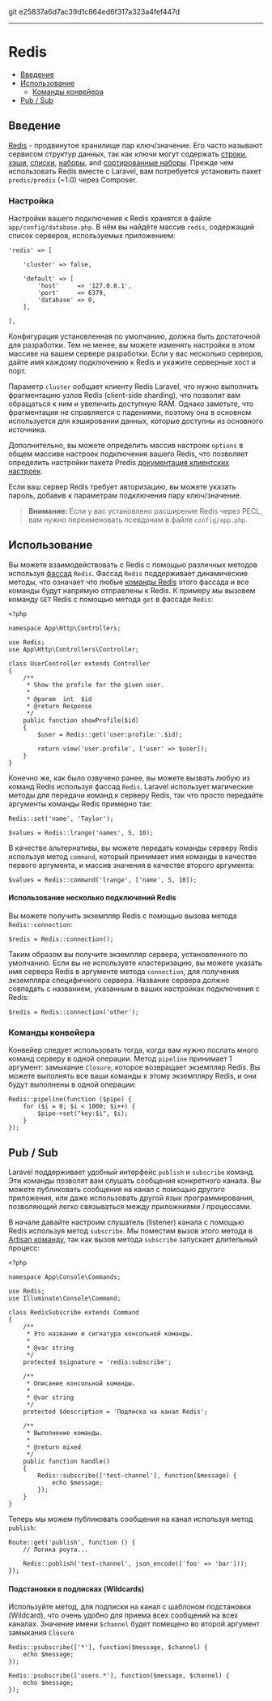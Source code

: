 git e25837a6d7ac39d1c864ed6f317a323a4fef447d

---

# Redis

- [Введение](#introduction)
- [Использование](#basic-usage)
    - [Команды конвейера](#pipelining-commands)
- [Pub / Sub](#pubsub)

<a name="introduction"></a>
## Введение

[Redis](http://redis.io) - продвинутое хранилище пар ключ/значение. Его часто называют сервисом структур данных, так как ключи могут содержать [строки](http://redis.io/topics/data-types#strings), [хэши](http://redis.io/topics/data-types#hashes), [списки](http://redis.io/topics/data-types#lists), [наборы](http://redis.io/topics/data-types#sets), and [сортированные наборы](http://redis.io/topics/data-types#sorted-sets). Прежде чем использовать Redis вместе с Laravel, вам потребуется установить пакет `predis/predis`  (~1.0) через Composer.

<a name="configuration"></a>
### Настройка

Настройки вашего подключения к Redis хранятся в файле `app/config/database.php`. В нём вы найдёте массив `redis`, содержащий список серверов, используемых приложением:

    'redis' => [

        'cluster' => false,

        'default' => [
            'host'     => '127.0.0.1',
            'port'     => 6379,
            'database' => 0,
        ],

    ],

Конфигурация установленная по умолчанию, должна быть достаточной для разработки. Тем не менее, вы можете изменять настройки в этом массиве на вашем сервере разработки. Если у вас несколько серверов, дайте имя каждому подключению к Redis и укажите серверные хост и порт.

Параметр `cluster` ообщает клиенту Redis Laravel, что нужно выполнить фрагментацию узлов Redis (client-side sharding), что позволит вам обращаться к ним и увеличить доступную RAM. Однако заметьте, что фрагментация не справляется с падениями, поэтому она в основном используется для кэшировании данных, которые доступны из основного источника.

Дополнительно, вы можете определить массив настроек `options` в общем массиве настроек подключения вашего Redis, что позволяет определить настройки пакета Predis [документация клиентских настроек](https://github.com/nrk/predis/wiki/Client-Options).

Если ваш сервер Redis требует авторизацию, вы можете указать пароль, добавив к параметрам подключения пару ключ/значение.

> **Внимание:** Если у вас установлено расширение Redis через PECL, вам нужно переименовать псевдоним в файле `config/app.php`.

<a name="basic-usage"></a>
## Использование

Вы можете взаимодействовать с Redis с помощью различных методов используя [фассад](/docs/{{version}}/facades) `Redis`. Фассад `Redis` поддерживает динамические методы, что означает что любые [команды Redis](http://redis.io/commands) этого фассада и все команды будут напрямую отправлены к Redis. К примеру мы вызовем команду `GET` Redis с помощью метода `get` в фассаде `Redis`:

    <?php

    namespace App\Http\Controllers;

    use Redis;
    use App\Http\Controllers\Controller;

    class UserController extends Controller
    {
        /**
         * Show the profile for the given user.
         *
         * @param  int  $id
         * @return Response
         */
        public function showProfile($id)
        {
            $user = Redis::get('user:profile:'.$id);

            return view('user.profile', ['user' => $user]);
        }
    }

Конечно же, как было озвучено ранее, вы можете вызвать любую из команд Redis используя фассад `Redis`. Laravel использует магические методы для передачи команд к серверу Redis, так что просто передайте аргументы команды Redis примерно так:

    Redis::set('name', 'Taylor');

    $values = Redis::lrange('names', 5, 10);

В качестве альтернативы, вы можете передать команды серверу Redis используя метод `сommand`, который принимает имя команды в качестве первого аргумента, и массив значения в качестве второго аргумента:

    $values = Redis::command('lrange', ['name', 5, 10]);

#### Использование несколько подключений Redis

Вы можете получить экземпляр Redis с помощью вызова метода `Redis::connection`:

    $redis = Redis::connection();

Таким образом вы получите экземпляр сервера, установленного по умолчанию. Если вы не используете кластеризацию, вы можете указать имя сервера Redis в аргументе метода `connection`, для получения экземпляра специфичного сервера. Название сервера должно совпадать с названием, указанным в ваших настройках подключения с Redis:

    $redis = Redis::connection('other');

<a name="pipelining-commands"></a>
### Команды конвейера

Конвейер следует использовать тогда, когда вам нужно послать много команд серверу в одной операции. Метод `pipeline` принимает 1 аргумент: замыкание `Closure`, которое возвращает экземпляр Redis. Вы можете выполнять все ваши команды к этому экземпляру Redis, и они будут выполнены в одной операции:

    Redis::pipeline(function ($pipe) {
        for ($i = 0; $i < 1000; $i++) {
            $pipe->set("key:$i", $i);
        }
    });

<a name="pubsub"></a>
## Pub / Sub

Laravel поддерживает удобный интерфейс `publish` и `subscribe` команд. Эти команды позволят вам слушать сообщения конкретного канала. Вы можете публиковать сообщения на канал с помощью другого приложения, или даже использовать другой язык программирования, позволяющий легко связываться между приложниями / процессами.

В начале давайте настроим слушатель (listener) канала с помощью Redis используя метод `subscribe`. Мы поместим вызов этого метода в  [Artisan команду](/docs/{{version}}/artisan), так как вызов метода `subscribe` запускает длительный процесс:

    <?php

    namespace App\Console\Commands;

    use Redis;
    use Illuminate\Console\Command;

    class RedisSubscribe extends Command
    {
        /**
         * Это название и сигнатура консольной команды.
         *
         * @var string
         */
        protected $signature = 'redis:subscribe';

        /**
         * Описание консольной команды.
         *
         * @var string
         */
        protected $description = 'Подписка на канал Redis';

        /**
         * Выполнение команды.
         *
         * @return mixed
         */
        public function handle()
        {
            Redis::subscribe(['test-channel'], function($message) {
                echo $message;
            });
        }
    }

Теперь мы можем публиковать сообщения на канал используя метод `publish`:

    Route::get('publish', function () {
        // Логика роута...

        Redis::publish('test-channel', json_encode(['foo' => 'bar']));
    });


#### Подстановки в подписках (Wildcards)

Используйте метод, для подписки на канал с шаблоном подстановки (Wildcard), что очень удобно для приема всех сообщений на всех каналах. Значение имени `$channel` будет помещено во второй аргумент замыкания `Closure`

    Redis::psubscribe(['*'], function($message, $channel) {
        echo $message;
    });

    Redis::psubscribe(['users.*'], function($message, $channel) {
        echo $message;
    });
